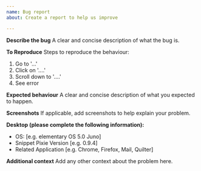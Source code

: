 ```yaml
---
name: Bug report
about: Create a report to help us improve

---
```


**Describe the bug**
A clear and concise description of what the bug is.

**To Reproduce**
Steps to reproduce the behaviour:
1. Go to '...'
2. Click on '....'
3. Scroll down to '....'
4. See error

**Expected behaviour**
A clear and concise description of what you expected to happen.

**Screenshots**
If applicable, add screenshots to help explain your problem.

**Desktop (please complete the following information):**
 - OS: [e.g. elementary OS 5.0 Juno]
 - Snippet Pixie Version [e.g. 0.9.4]
 - Related Application [e.g. Chrome, Firefox, Mail, Quilter]

**Additional context**
Add any other context about the problem here.
